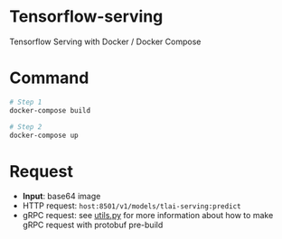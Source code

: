 # Tensorflow-serving
Tensorflow Serving with Docker / Docker Compose

# Command 

```bash
# Step 1
docker-compose build

# Step 2 
docker-compose up
```

# Request

- **Input**: base64 image
- HTTP request: `host:8501/v1/models/tlai-serving:predict`
- gRPC request: see [utils.py](utils.py) for more information about how to make gRPC request with protobuf pre-build
